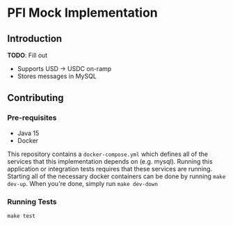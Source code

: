 # PFI Mock Implementation

## Introduction
**TODO**: Fill out

- Supports USD -> USDC on-ramp
- Stores messages in MySQL

## Contributing

### Pre-requisites
- Java 15
- Docker

This repository contains a `docker-compose.yml` which defines all of the services that this implementation depends on (e.g. mysql). Running this application or integration tests requires that these services are running. Starting all of the necessary docker containers can be done by running `make dev-up`. When you're done, simply run `make dev-down`

### Running Tests
`make test`
